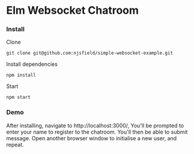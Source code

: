 # Elm Websocket Chatroom

### Install

Clone
```
git clone git@github.com:njsfield/simple-websocket-example.git
```
Install dependencies
```
npm install
```
Start
```
npm start
```

### Demo

After installing, navigate to http://localhost:3000/,
You'll be prompted to enter your name to register to the chatroom.
You'll then be able to submit message.
Open another browser window to initialise a new user, and repeat.
